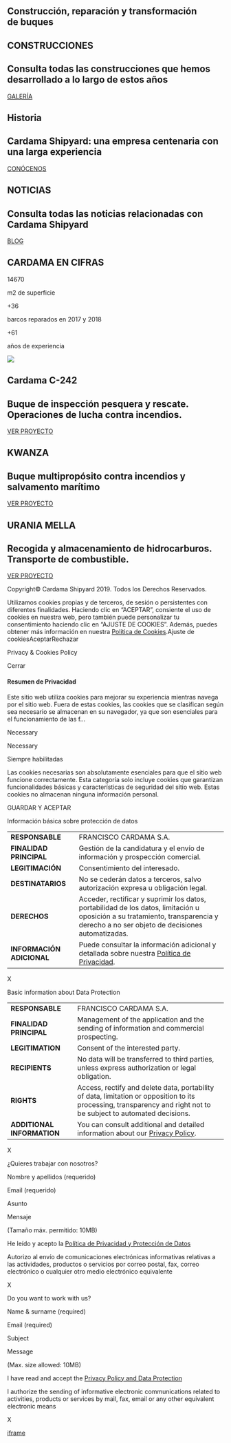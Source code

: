 ## Construcción, reparación y transformación de buques

## CONSTRUCCIONES

## Consulta todas las construcciones que hemos desarrollado a lo largo de estos años

[GALERÍA](https://www.astilleroscardama.com/proyectos/nuevas-construcciones/)

## Historia

## Cardama Shipyard: una empresa centenaria con una larga experiencia

[CONÓCENOS](https://www.astilleroscardama.com/cardama/historia/)

## NOTICIAS

## Consulta todas las noticias relacionadas con Cardama Shipyard

[BLOG](https://www.astilleroscardama.com/noticias/)

## CARDAMA EN CIFRAS

14670

m2 de superficie

+36

barcos reparados en 2017 y 2018

+61

años de experiencia

![](https://www.astilleroscardama.com/wp-content/uploads/2019/05/fotoportada-cardama-shipyard.jpg)

## Cardama C-242

## Buque de inspección pesquera y rescate. Operaciones de lucha contra incendios.

[VER PROYECTO](https://www.astilleroscardama.com/proyectos/nuevas-construcciones/c-242/)

## KWANZA

## Buque multipropósito contra incendios y salvamento marítimo

[VER PROYECTO](https://www.astilleroscardama.com/proyectos/nuevas-construcciones/kwanza/)

## URANIA MELLA

## Recogida y almacenamiento de hidrocarburos. Transporte de combustible.

[VER PROYECTO](https://www.astilleroscardama.com/proyectos/nuevas-construcciones/urania-mella/)

Copyright© Cardama Shipyard 2019. Todos los Derechos Reservados.

Utilizamos cookies propias y de terceros, de sesión o persistentes con diferentes finalidades. Haciendo clic en “ACEPTAR”, consiente el uso de cookies en nuestra web, pero también puede personalizar tu consentimiento haciendo clic en “AJUSTE DE COOKIES”. Además, puedes obtener más información en nuestra [Política de Cookies](https://www.astilleroscardama.com/politica-de-cookies/).Ajuste de cookiesAceptarRechazar

Privacy & Cookies Policy

Cerrar

#### Resumen de Privacidad

Este sitio web utiliza cookies para mejorar su experiencia mientras navega por el sitio web. Fuera de estas cookies, las cookies que se clasifican según sea necesario se almacenan en su navegador, ya que son esenciales para el funcionamiento de las f...

Necessary

Necessary

Siempre habilitadas

Las cookies necesarias son absolutamente esenciales para que el sitio web funcione correctamente. Esta categoría solo incluye cookies que garantizan funcionalidades básicas y características de seguridad del sitio web. Estas cookies no almacenan ninguna información personal.

GUARDAR Y ACEPTAR

Información básica sobre protección de datos

|     |     |
| --- | --- |
| **RESPONSABLE** | FRANCISCO CARDAMA S.A. |
| **FINALIDAD PRINCIPAL** | Gestión de la candidatura y el envío de información y prospección comercial. |
| **LEGITIMACIÓN** | Consentimiento del interesado. |
| **DESTINATARIOS** | No se cederán datos a terceros, salvo autorización expresa u obligación legal. |
| **DERECHOS** | Acceder, rectificar y suprimir los datos, portabilidad de los datos, limitación u oposición a su tratamiento, transparencia y derecho a no ser objeto de decisiones automatizadas. |
| **INFORMACIÓN ADICIONAL** | Puede consultar la información adicional y detallada sobre nuestra [Política de Privacidad](https://www.astilleroscardama.com/politica-de-privacidad/). |

X

Basic information about Data Protection

|     |     |
| --- | --- |
| **RESPONSABLE** | FRANCISCO CARDAMA S.A. |
| **FINALIDAD PRINCIPAL** | Management of the application and the sending of information and commercial prospecting. |
| **LEGITIMATION** | Consent of the interested party. |
| **RECIPIENTS** | No data will be transferred to third parties, unless express authorization or legal obligation. |
| **RIGHTS** | Access, rectify and delete data, portability of data, limitation or opposition to its processing, transparency and right not to be subject to automated decisions. |
| **ADDITIONAL INFORMATION** | You can consult additional and detailed information about our [Privacy Policy](https://www.astilleroscardama.com/politica-de-privacidad/). |

X

¿Quieres trabajar con nosotros?

Nombre y apellidos (requerido)

Email (requerido)

Asunto

Mensaje

(Tamaño máx. permitido: 10MB)

He leído y acepto la [Política de Privacidad y Protección de Datos](https://www.astilleroscardama.com/politica-de-privacidad/)

Autorizo al envío de comunicaciones electrónicas informativas relativas a las actividades, productos o servicios por correo postal, fax, correo electrónico o cualquier otro medio electrónico equivalente

X

Do you want to work with us?

Name & surname (required)

Email (required)

Subject

Message

(Max. size allowed: 10MB)

I have read and accept the [Privacy Policy and Data Protection](https://www.astilleroscardama.com/politica-de-privacidad/)

I authorize the sending of informative electronic communications related to activities, products or services by mail, fax, email or any other equivalent electronic means

X

[iframe](https://www.google.com/recaptcha/api2/anchor?ar=1&k=6LeJPKkUAAAAADZ87z1tDAT9VBapyL87AhUJD4pa&co=aHR0cHM6Ly93d3cuYXN0aWxsZXJvc2NhcmRhbWEuY29tOjQ0Mw..&hl=en&v=jt8Oh2-Ue1u7nEbJQUIdocyd&size=invisible&cb=op86dgf1ljva)